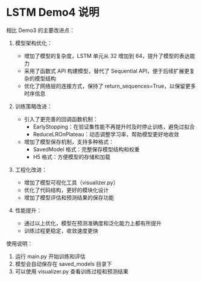 # LSTM Demo4 说明

相比 Demo3 的主要改进点：

1. 模型架构优化：
   - 增加了模型的复杂度，LSTM 单元从 32 增加到 64，提升了模型的表达能力
   - 采用了函数式 API 构建模型，替代了 Sequential API，便于后续扩展更复杂的模型结构
   - 优化了网络层的连接方式，保持了 return_sequences=True，以保留更多时序信息

2. 训练策略改进：
   - 引入了更完善的回调函数机制：
     * EarlyStopping：在验证集性能不再提升时及时停止训练，避免过拟合
     * ReduceLROnPlateau：动态调整学习率，帮助模型更好地收敛
   - 增加了模型保存机制，支持多种格式：
     * SavedModel 格式：完整保存模型结构和权重
     * H5 格式：方便模型的存储和加载

3. 工程化改进：
   - 增加了模型可视化工具（visualizer.py）
   - 优化了代码结构，更好的模块化设计
   - 增加了模型评估和预测结果的保存功能

4. 性能提升：
   - 通过以上优化，模型在预测准确度和泛化能力上都有所提升
   - 训练过程更稳定，收敛速度更快

使用说明：
1. 运行 main.py 开始训练和评估
2. 模型会自动保存在 saved_models 目录下
3. 可以使用 visualizer.py 查看训练过程和预测结果

